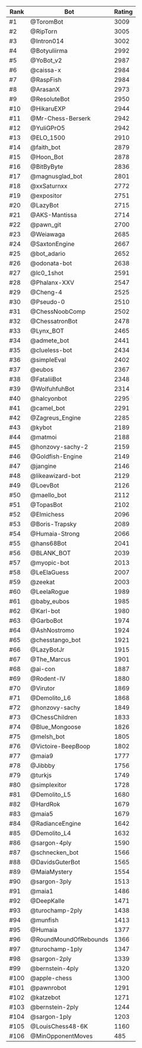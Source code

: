 Rank|Bot|Rating
---|---|---
#1|@ToromBot|3009
#2|@RipTorn|3005
#3|@Intron014|3002
#4|@Botyuliirma|2992
#5|@YoBot_v2|2987
#6|@caissa-x|2984
#7|@RaspFish|2984
#8|@ArasanX|2973
#9|@ResoluteBot|2950
#10|@HikaruEXP|2944
#11|@Mr-Chess-Berserk|2942
#12|@YuliGPrO5|2942
#13|@ELO_1500|2910
#14|@faith_bot|2879
#15|@Hoon_Bot|2878
#16|@BitByByte|2836
#17|@magnusglad_bot|2801
#18|@xxSaturnxx|2772
#19|@expositor|2751
#20|@LazyBot|2715
#21|@AKS-Mantissa|2714
#22|@pawn_git|2700
#23|@Weiawaga|2685
#24|@SaxtonEngine|2667
#25|@bot_adario|2652
#26|@odonata-bot|2638
#27|@lc0_1shot|2591
#28|@Phalanx-XXV|2547
#29|@Cheng-4|2525
#30|@Pseudo-0|2510
#31|@ChessNoobComp|2502
#32|@ChessatronBot|2478
#33|@Lynx_BOT|2465
#34|@admete_bot|2441
#35|@clueless-bot|2434
#36|@simpleEval|2402
#37|@eubos|2367
#38|@FataliiBot|2348
#39|@WolfuhfuhBot|2314
#40|@halcyonbot|2295
#41|@camel_bot|2291
#42|@Zagreus_Engine|2285
#43|@kybot|2189
#44|@matmoi|2188
#45|@honzovy-sachy-2|2159
#46|@Goldfish-Engine|2149
#47|@jangine|2146
#48|@likeawizard-bot|2129
#49|@LoevBot|2126
#50|@maello_bot|2112
#51|@TopasBot|2102
#52|@Elmichess|2096
#53|@Boris-Trapsky|2089
#54|@Humaia-Strong|2066
#55|@hans68Bot|2041
#56|@BLANK_BOT|2039
#57|@myopic-bot|2013
#58|@LeElaGuess|2007
#59|@zeekat|2003
#60|@LeelaRogue|1989
#61|@baby_eubos|1985
#62|@Karl-bot|1980
#63|@GarboBot|1974
#64|@AshNostromo|1924
#65|@chesstango_bot|1921
#66|@LazyBotJr|1915
#67|@The_Marcus|1901
#68|@ai-con|1887
#69|@Rodent-IV|1880
#70|@Virutor|1869
#71|@Demolito_L6|1868
#72|@honzovy-sachy|1849
#73|@ChessChildren|1833
#74|@Blue_Mongoose|1826
#75|@melsh_bot|1805
#76|@Victoire-BeepBoop|1802
#77|@maia9|1777
#78|@Jibbby|1756
#79|@turkjs|1749
#80|@simplexitor|1728
#81|@Demolito_L5|1680
#82|@HardRok|1679
#83|@maia5|1679
#84|@RadianceEngine|1642
#85|@Demolito_L4|1632
#86|@sargon-4ply|1590
#87|@schnecken_bot|1566
#88|@DavidsGuterBot|1565
#89|@MaiaMystery|1554
#90|@sargon-3ply|1513
#91|@maia1|1486
#92|@DeepKalle|1471
#93|@turochamp-2ply|1438
#94|@munfish|1413
#95|@Humaia|1377
#96|@RoundMoundOfRebounds|1366
#97|@turochamp-1ply|1347
#98|@sargon-2ply|1339
#99|@bernstein-4ply|1320
#100|@apple-chess|1300
#101|@pawnrobot|1291
#102|@katzebot|1271
#103|@bernstein-2ply|1244
#104|@sargon-1ply|1203
#105|@LouisChess48-6K|1160
#106|@MinOpponentMoves|485
